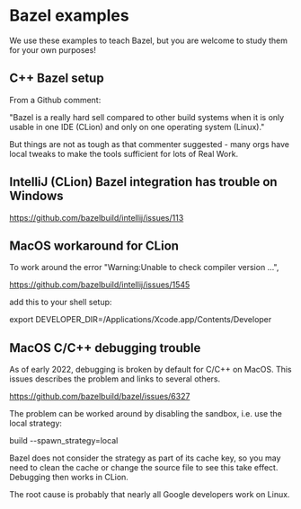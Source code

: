 # Bazel examples

We use these examples to teach Bazel, but you are welcome to study them
for your own purposes!

## C++ Bazel setup

From a Github comment:

"Bazel is a really hard sell compared to other build systems when it is
only usable in one IDE (CLion) and only on one operating system
(Linux)."

But things are not as tough as that commenter suggested - many orgs have
local tweaks to make the tools sufficient for lots of Real Work.

## IntelliJ (CLion) Bazel integration has trouble on Windows

https://github.com/bazelbuild/intellij/issues/113

## MacOS workaround for CLion

To work around the error "Warning:Unable to check compiler version ...",

https://github.com/bazelbuild/intellij/issues/1545

add this to your shell setup:

export DEVELOPER_DIR=/Applications/Xcode.app/Contents/Developer

## MacOS C/C++ debugging trouble

As of early 2022, debugging is broken by default for C/C++ on MacOS.
This issues describes the problem and links to several others.

https://github.com/bazelbuild/bazel/issues/6327

The problem can be worked around by disabling the sandbox, i.e. use the
local strategy:

build --spawn_strategy=local

Bazel does not consider the strategy as part of its cache key, so you may
need to clean the cache or change the source file to see this take effect.
Debugging then works in CLion.

The root cause is probably that nearly all Google developers work on Linux.
